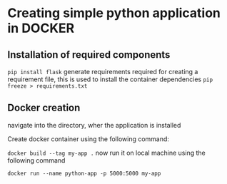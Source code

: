 # Creating simple python application in DOCKER

## Installation of required components

```pip install flask```
generate requirements required for creating a requirement file, this is used to install the container dependencies 
```pip freeze > requirements.txt```

## Docker creation

navigate into the directory, wher the application is installed

Create docker container using the following command:

```docker build --tag my-app .```
now run it on local machine using the following command

```docker run --name python-app -p 5000:5000 my-app```
